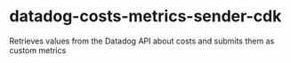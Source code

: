 # datadog-costs-metrics-sender-cdk
Retrieves values from the Datadog API about costs and submits them as custom metrics

